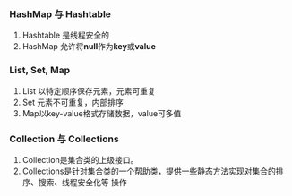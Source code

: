 ### HashMap 与 Hashtable
1. Hashtable 是线程安全的
2. HashMap 允许将**null**作为**key**或**value**

### List, Set, Map
1. List 以特定顺序保存元素，元素可重复
2. Set 元素不可重复，内部排序
3. Map以key-value格式存储数据，value可多值

### Collection 与 Collections
1. Collection是集合类的上级接口。
2. Collections是针对集合类的一个帮助类，提供一些静态方法实现对集合的排序、搜索、线程安全化等
操作

### 
